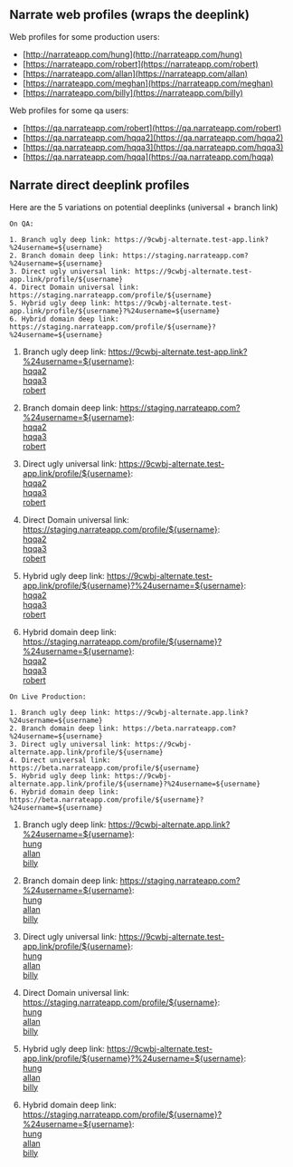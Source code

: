 ## Narrate web profiles (wraps the deeplink)

Web profiles for some production users:  

- [http://narrateapp.com/hung](http://narrateapp.com/hung)
- [https://narrateapp.com/robert](https://narrateapp.com/robert)
- [https://narrateapp.com/allan](https://narrateapp.com/allan)
- [https://narrateapp.com/meghan](https://narrateapp.com/meghan)
- [https://narrateapp.com/billy](https://narrateapp.com/billy)
 
 
Web profiles for some qa users:  

- [https://qa.narrateapp.com/robert](https://qa.narrateapp.com/robert)
- [https://qa.narrateapp.com/hqqa2](https://qa.narrateapp.com/hqqa2)
- [https://qa.narrateapp.com/hqqa3](https://qa.narrateapp.com/hqqa3)
- [https://qa.narrateapp.com/hqqa](https://qa.narrateapp.com/hqqa)
 
 
## Narrate direct deeplink profiles
 Here are the 5 variations on potential deeplinks (universal + branch link)

```
On QA: 

1. Branch ugly deep link: https://9cwbj-alternate.test-app.link?%24username=${username}
2. Branch domain deep link: https://staging.narrateapp.com?%24username=${username}
3. Direct ugly universal link: https://9cwbj-alternate.test-app.link/profile/${username}
4. Direct Domain universal link: https://staging.narrateapp.com/profile/${username}
5. Hybrid ugly deep link: https://9cwbj-alternate.test-app.link/profile/${username}?%24username=${username}
6. Hybrid domain deep link: https://staging.narrateapp.com/profile/${username}?%24username=${username}
```


1. Branch ugly deep link: https://9cwbj-alternate.test-app.link?%24username=${username}:  
   [hqqa2](https://9cwbj-alternate.test-app.link?%24username=hqqa2)  
   [hqqa3](https://9cwbj-alternate.test-app.link?%24username=hqqa3)  
   [robert](https://9cwbj-alternate.test-app.link?%24username=robert)  
   
2. Branch domain deep link: https://staging.narrateapp.com?%24username=${username}:  
   [hqqa2](https://staging.narrateapp.com?%24username=hqqa2)  
   [hqqa3](https://staging.narrateapp.com?%24username=hqqa3)  
   [robert](https://staging.narrateapp.com?%24username=robert)  
   
3. Direct ugly universal link: https://9cwbj-alternate.test-app.link/profile/${username}:  
   [hqqa2](https://9cwbj-alternate.test-app.link/profile/hqqa2)  
   [hqqa3](https://9cwbj-alternate.test-app.link/profile/hqqa3)  
   [robert](https://9cwbj-alternate.test-app.link/profile/robert)  


4. Direct Domain universal link: https://staging.narrateapp.com/profile/${username}:  
   [hqqa2](https://staging.narrateapp.com/profile/hqqa2)  
   [hqqa3](https://staging.narrateapp.com/profile/hqqa3)  
   [robert](https://staging.narrateapp.com/profile/robert)  

5. Hybrid ugly deep link: https://9cwbj-alternate.test-app.link/profile/${username}?%24username=${username}:  
   [hqqa2](https://staging.narrateapp.com/profile/hqqa2?%24username=hqqa2)  
   [hqqa3](https://staging.narrateapp.com/profile/hqqa3?%24username=hqqa3)  
   [robert](https://staging.narrateapp.com/profile/robert?%24username=robert)   

6. Hybrid domain deep link: https://staging.narrateapp.com/profile/${username}?%24username=${username}:  
   [hqqa2](https://staging.narrateapp.com/profile/hqqa2?%24username=hqqa2)  
   [hqqa3](https://staging.narrateapp.com/profile/hqqa3?%24username=hqqa3)  
   [robert](https://staging.narrateapp.com/profile/robert?%24username=robert)  
   
   
``` 
On Live Production:

1. Branch ugly deep link: https://9cwbj-alternate.app.link?%24username=${username}
2. Branch domain deep link: https://beta.narrateapp.com?%24username=${username}
3. Direct ugly universal link: https://9cwbj-alternate.app.link/profile/${username}
4. Direct universal link: https://beta.narrateapp.com/profile/${username}
5. Hybrid ugly deep link: https://9cwbj-alternate.app.link/profile/${username}?%24username=${username}
6. Hybrid domain deep link: https://beta.narrateapp.com/profile/${username}?%24username=${username}
```
1. Branch ugly deep link: https://9cwbj-alternate.app.link?%24username=${username}:  
   [hung](https://9cwbj-alternate.app.link?%24username=hung)  
   [allan](https://9cwbj-alternate.app.link?%24username=allan)  
   [billy](https://9cwbj-alternate.app.link?%24username=billy)  
   
2. Branch domain deep link: https://staging.narrateapp.com?%24username=${username}:  
   [hung](https://beta.narrateapp.com?%24username=hung)  
   [allan](https://beta.narrateapp.com?%24username=allan)  
   [billy](https://beta.narrateapp.com?%24username=billy)  
   
3. Direct ugly universal link: https://9cwbj-alternate.test-app.link/profile/${username}:  
   [hung](https://9cwbj-alternate.app.link/profile/hung)  
   [allan](https://9cwbj-alternate.app.link/profile/allan)  
   [billy](https://9cwbj-alternate.app.link/profile/billy)  


4. Direct Domain universal link: https://staging.narrateapp.com/profile/${username}:  
   [hung](https://beta.narrateapp.com/profile/hung)  
   [allan](https://beta.narrateapp.com/profile/allan)  
   [billy](https://beta.narrateapp.com/profile/billy)  

5. Hybrid ugly deep link: https://9cwbj-alternate.test-app.link/profile/${username}?%24username=${username}:  
   [hung](https:///9cwbj-alternate.app.link/profile/hung?%24username=hung)  
   [allan](https:///9cwbj-alternate.app.link/profile/allan?%24username=allan)  
   [billy](https:///9cwbj-alternate.app.link/profile/billy?%24username=billy)  

6. Hybrid domain deep link: https://staging.narrateapp.com/profile/${username}?%24username=${username}:  
   [hung](https://beta.narrateapp.com/profile/hung?%24username=hung)  
   [allan](https://beta.narrateapp.com/profile/allan?%24username=allan)  
   [billy](https://beta.narrateapp.com/profile/billy?%24username=billy)  
